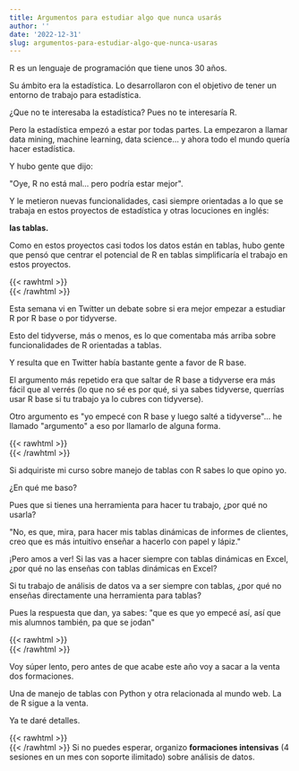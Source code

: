 ```yaml
---
title: Argumentos para estudiar algo que nunca usarás
author: ''
date: '2022-12-31'
slug: argumentos-para-estudiar-algo-que-nunca-usaras
---
```


R es un lenguaje de programación que tiene unos 30 años.

Su ámbito era la estadística. Lo desarrollaron con el objetivo de tener un entorno de trabajo para estadística.

¿Que no te interesaba la estadística? Pues no te interesaría R.

Pero la estadística empezó a estar por todas partes. La empezaron a llamar data mining, machine learning, data science... y ahora todo el mundo quería hacer estadística.

Y hubo gente que dijo:

"Oye, R no está mal... pero podría estar mejor".

Y le metieron nuevas funcionalidades, casi siempre orientadas a lo que se trabaja en estos proyectos de estadística y otras locuciones en inglés:

**las tablas.**

Como en estos proyectos casi todos los datos están en tablas, hubo gente que pensó que centrar el potencial de R en tablas simplificaría el trabajo en estos proyectos.



{{< rawhtml >}}
</br>
{{< /rawhtml >}}


Esta semana vi en Twitter un debate sobre si era mejor empezar a estudiar R por R base o por tidyverse.

Esto del tidyverse, más o menos, es lo que comentaba más arriba sobre funcionalidades de R orientadas a tablas.

Y resulta que en Twitter había bastante gente a favor de R base.

El argumento más repetido era que saltar de R base a tidyverse era más fácil que al verrés (lo que no sé es por qué, si ya sabes tidyverse, querrías usar R base si tu trabajo ya lo cubres con tidyverse).

Otro argumento es "yo empecé con R base y luego salté a tidyverse"... he llamado "argumento" a eso por llamarlo de alguna forma.



{{< rawhtml >}}
</br>
{{< /rawhtml >}}


Si adquiriste mi curso sobre manejo de tablas con R sabes lo que opino yo.

¿En qué me baso?

Pues que si tienes una herramienta para hacer tu trabajo, ¿por qué no usarla?

"No, es que, mira, para hacer mis tablas dinámicas de informes de clientes, creo que es más intuitivo enseñar a hacerlo con papel y lápiz."

¡Pero amos a ver! Si las vas a hacer siempre con tablas dinámicas en Excel, ¿por qué no las enseñas con tablas dinámicas en Excel?

Si tu trabajo de análisis de datos va a ser siempre con tablas, ¿por qué no enseñas directamente una herramienta para tablas?


Pues la respuesta que dan, ya sabes: "que es que yo empecé así, así que mis alumnos también, pa que se jodan"


{{< rawhtml >}}
</br>
{{< /rawhtml >}}

Voy súper lento, pero antes de que acabe este año voy a sacar a la venta dos formaciones.

Una de manejo de tablas con Python y otra relacionada al mundo web. La de R sigue a la venta.

Ya te daré detalles.


{{< rawhtml >}}
</br>
{{< /rawhtml >}}
Si no puedes esperar, organizo **formaciones intensivas** (4 sesiones en un mes con soporte ilimitado) sobre análisis de datos.

